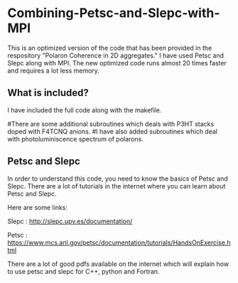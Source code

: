 # Combining-Petsc-and-Slepc-with-MPI

This is an optimized version of the code that has been provided in the respository "Polaron Coherence in 2D aggregates." I have used Petsc and Slepc along with MPI. The new optimized code runs almost 20 times faster and requires a lot less memory.

What is included?
-----------------

I have included the full code along with the makefile. 

#There are some additional subroutines which deals with P3HT stacks doped with F4TCNQ anions.
#I have also added subroutines which deal with photoluminiscence spectrum of polarons. 


Petsc and Slepc
---------------
In order to understand this code, you need to know the basics of Petsc and Slepc. There are a lot of tutorials in the internet where you can learn about Petsc and Slepc. 

Here are some links:

Slepc : http://slepc.upv.es/documentation/

Petsc : https://www.mcs.anl.gov/petsc/documentation/tutorials/HandsOnExercise.html

There are a lot of good pdfs available on the internet which will explain how to use petsc and slepc for C++, python and Fortran. 







